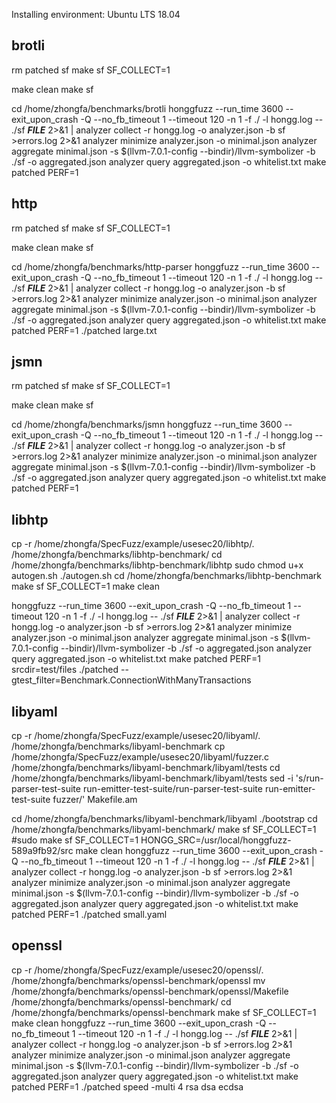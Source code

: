 Installing environment: Ubuntu LTS 18.04
## brotli
rm patched sf
make sf SF_COLLECT=1

make clean
make sf

cd /home/zhongfa/benchmarks/brotli
honggfuzz  --run_time 3600 --exit_upon_crash -Q --no_fb_timeout 1 --timeout 120 -n 1 -f ./ -l hongg.log -- ./sf ___FILE___ 2>&1 | analyzer collect -r hongg.log -o analyzer.json -b sf >errors.log 2>&1
analyzer minimize analyzer.json -o minimal.json
analyzer aggregate minimal.json -s $(llvm-7.0.1-config --bindir)/llvm-symbolizer -b ./sf -o aggregated.json
analyzer query aggregated.json -o whitelist.txt
make patched PERF=1

## http
rm patched sf
make sf SF_COLLECT=1

make clean
make sf

cd /home/zhongfa/benchmarks/http-parser
honggfuzz  --run_time 3600 --exit_upon_crash -Q --no_fb_timeout 1 --timeout 120 -n 1 -f ./ -l hongg.log -- ./sf ___FILE___ 2>&1 | analyzer collect -r hongg.log -o analyzer.json -b sf >errors.log 2>&1
analyzer minimize analyzer.json -o minimal.json
analyzer aggregate minimal.json -s $(llvm-7.0.1-config --bindir)/llvm-symbolizer -b ./sf -o aggregated.json
analyzer query aggregated.json -o whitelist.txt
make patched PERF=1
./patched large.txt

## jsmn
rm patched sf
make sf SF_COLLECT=1

make clean
make sf

cd /home/zhongfa/benchmarks/jsmn
honggfuzz  --run_time 3600 --exit_upon_crash -Q --no_fb_timeout 1 --timeout 120 -n 1 -f ./ -l hongg.log -- ./sf ___FILE___ 2>&1 | analyzer collect -r hongg.log -o analyzer.json -b sf >errors.log 2>&1
analyzer minimize analyzer.json -o minimal.json
analyzer aggregate minimal.json -s $(llvm-7.0.1-config --bindir)/llvm-symbolizer -b ./sf -o aggregated.json
analyzer query aggregated.json -o whitelist.txt
make patched PERF=1


## libhtp
cp -r /home/zhongfa/SpecFuzz/example/usesec20/libhtp/. /home/zhongfa/benchmarks/libhtp-benchmark/
cd /home/zhongfa/benchmarks/libhtp-benchmark/libhtp
sudo chmod u+x autogen.sh
./autogen.sh
cd /home/zhongfa/benchmarks/libhtp-benchmark
make sf SF_COLLECT=1
make clean

honggfuzz  --run_time 3600 --exit_upon_crash -Q --no_fb_timeout 1 --timeout 120 -n 1 -f ./ -l hongg.log -- ./sf ___FILE___ 2>&1 | analyzer collect -r hongg.log -o analyzer.json -b sf >errors.log 2>&1
analyzer minimize analyzer.json -o minimal.json
analyzer aggregate minimal.json -s $(llvm-7.0.1-config --bindir)/llvm-symbolizer -b ./sf -o aggregated.json
analyzer query aggregated.json -o whitelist.txt
make patched PERF=1
srcdir=test/files ./patched --gtest_filter=Benchmark.ConnectionWithManyTransactions

## libyaml
cp -r /home/zhongfa/SpecFuzz/example/usesec20/libyaml/. /home/zhongfa/benchmarks/libyaml-benchmark
cp /home/zhongfa/SpecFuzz/example/usesec20/libyaml/fuzzer.c /home/zhongfa/benchmarks/libyaml-benchmark/libyaml/tests
cd /home/zhongfa/benchmarks/libyaml-benchmark/libyaml/tests
sed -i 's/run-parser-test-suite run-emitter-test-suite/run-parser-test-suite run-emitter-test-suite fuzzer/' Makefile.am

cd /home/zhongfa/benchmarks/libyaml-benchmark/libyaml 
./bootstrap
cd /home/zhongfa/benchmarks/libyaml-benchmark/
make sf SF_COLLECT=1 #sudo make sf SF_COLLECT=1 HONGG_SRC=/usr/local/honggfuzz-589a9fb92/src
make clean
honggfuzz  --run_time 3600 --exit_upon_crash -Q --no_fb_timeout 1 --timeout 120 -n 1 -f ./ -l hongg.log -- ./sf ___FILE___ 2>&1 | analyzer collect -r hongg.log -o analyzer.json -b sf >errors.log 2>&1
analyzer minimize analyzer.json -o minimal.json
analyzer aggregate minimal.json -s $(llvm-7.0.1-config --bindir)/llvm-symbolizer -b ./sf -o aggregated.json
analyzer query aggregated.json -o whitelist.txt
make patched PERF=1
./patched small.yaml

## openssl
cp -r /home/zhongfa/SpecFuzz/example/usesec20/openssl/. /home/zhongfa/benchmarks/openssl-benchmark/openssl
mv /home/zhongfa/benchmarks/openssl-benchmark/openssl/Makefile /home/zhongfa/benchmarks/openssl-benchmark/
cd /home/zhongfa/benchmarks/openssl-benchmark
make sf SF_COLLECT=1
make clean
honggfuzz  --run_time 3600 --exit_upon_crash -Q --no_fb_timeout 1 --timeout 120 -n 1 -f ./ -l hongg.log -- ./sf ___FILE___ 2>&1 | analyzer collect -r hongg.log -o analyzer.json -b sf >errors.log 2>&1
analyzer minimize analyzer.json -o minimal.json
analyzer aggregate minimal.json -s $(llvm-7.0.1-config --bindir)/llvm-symbolizer -b ./sf -o aggregated.json
analyzer query aggregated.json -o whitelist.txt
make patched PERF=1
./patched speed -multi 4 rsa dsa ecdsa